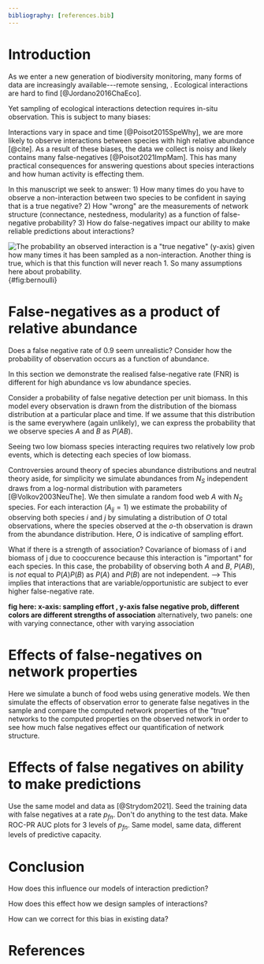 ```yaml
---
bibliography: [references.bib]
---
```


# Introduction



As we enter a new generation of biodiversity monitoring, many forms of data are
increasingly available---remote sensing, . Ecological interactions are hard to
find [@Jordano2016ChaEco].

Yet sampling of ecological interactions detection requires in-situ observation.
This is subject to many biases:

Interactions vary in space and time [@Poisot2015SpeWhy], we are more likely to
observe interactions between species with high relative abundance [@cite]. As a
result of these biases, the data we collect is noisy and likely contains  many
false-negatives [@Poisot2021ImpMam]. This has many practical consequences for
answering questions about species interactions and how human activity is
effecting them.

In this manuscript we seek to answer: 1) How many times do you have to observe a
non-interaction between two species to be confident in saying that is a true
negative? 2) How "wrong" are the measurements of network structure (connectance,
nestedness, modularity) as a function of false-negative probability? 3) How do
false-negatives impact our ability to make reliable predictions about
interactions?

![The probability an observed interaction is a "true negative" (y-axis) given
how many times it has been sampled as a non-interaction. Another thing is true,
which is that this function will never reach 1. So many assumptions here about
probability. ](./figures/bernoulli.png){#fig:bernoulli}




# False-negatives as a product of relative abundance

Does a false negative rate of 0.9 seem unrealistic? Consider how the probability
of observation occurs as a function of abundance.

In this section we demonstrate the realised false-negative rate (FNR) is
different for high abundance vs low abundance species.

Consider a probability of false negative detection per unit biomass.
In this model every observation is drawn from the distribution of the biomass
distribution at a particular place and time. If we assume that this distribution
is the same everywhere (again unlikely), we can express the probability that
we observe species $A$ and $B$ as
$P(AB)$.

Seeing two low biomass species interacting requires two relatively low prob
events, which is detecting each species of low biomass.

Controversies around theory of species abundance distributions and neutral
theory aside, for simplicity we simulate abundances from $N_S$ independent draws
from a log-normal distribution with parameters [@Volkov2003NeuThe]. We then
simulate a random food web $A$ with $N_S$ species. For each interaction ($A_{ij}
= 1$) we estimate the probability of observing both species $i$ and $j$ by
simulating a distribution of $O$ total observations, where the species observed
at the $o$-th observation is drawn from the abundance distribution. Here, $O$ is
indicative of sampling effort.

What if there is a strength of association?
Covariance of biomass of i and biomass of j due to cooccurence because this
interaction is "important" for each species. In this case, the probability of
observing both $A$ and $B$, $P(AB)$, is _not_ equal to $P(A)P(B)$ as $P(A)$ and
$P(B)$ are not independent.
  --> This implies that interactions that are variable/opportunistic are subject
  to ever higher false-negative rate.


**fig here: x-axis: sampling effort , y-axis false negative prob, different
colors are different strengths of association**
alternatively, two panels: one with varying connectance, other with varying association

# Effects of false-negatives on network properties

Here we simulate a bunch of food webs using generative models.
We then simulate the effects of observation error to generate
false negatives in the sample and compare the computed network
properties of the "true" networks to the computed properties on
the observed network in order to see how much false negatives
effect our quantification of network structure.


# Effects of false negatives on ability to make predictions

Use the same model and data as [@Strydom2021]. Seed the training
data with false negatives at a rate $p_{fn}$. Don't do anything to
the test data. Make ROC-PR AUC plots for 3 levels of $p_{fn}$. Same
model, same data, different levels of predictive capacity.


# Conclusion

How does this influence our models of interaction prediction?

How does this effect how we design samples of interactions?

How can we correct for this bias in existing data?

# References
